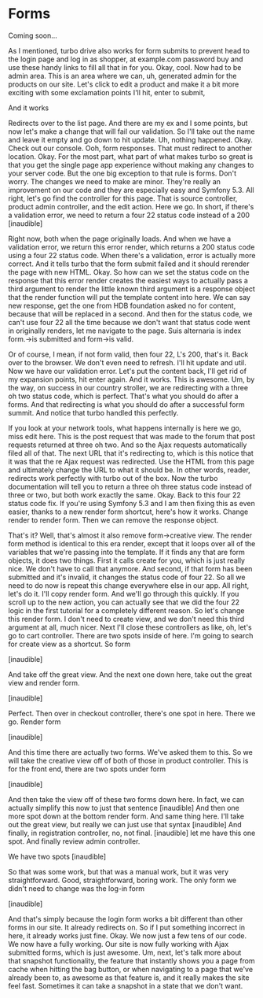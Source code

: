 # Forms

Coming soon...

As I mentioned, turbo drive also works for form submits to prevent head to the login
page and log in as shopper, at example.com password buy and use these handy links to
fill all that in for you. Okay, cool. Now had to be admin area. This is an area where
we can, uh, generated admin for the products on our site. Let's click to edit a
product and make it a bit more exciting with some exclamation points I'll hit, enter
to submit,

And it works

Redirects over to the list page. And there are my ex and I some points, but now let's
make a change that will fail our validation. So I'll take out the name and leave it
empty and go down to hit update. Uh, nothing happened. Okay. Check out our console.
Ooh, form responses. That must redirect to another location. Okay. For the most part,
what part of what makes turbo so great is that you get the single page app experience
without making any changes to your server code. But the one big exception to that
rule is forms. Don't worry. The changes we need to make are minor. They're really an
improvement on our code and they are especially easy and Symfony 5.3. All right,
let's go find the controller for this page. That is source controller, product admin
controller, and the edit action. Here we go. In short, if there's a validation error,
we need to return a four 22 status code instead of a 200 [inaudible]

Right now, both when the page originally loads. And when we have a validation error,
we return this error render, which returns a 200 status code using a four 22 status
code. When there's a validation, error is actually more correct. And it tells turbo
that the form submit failed and it should rerender the page with new HTML. Okay. So
how can we set the status code on the response that this error render creates the
easiest ways to actually pass a third argument to render the little known third
argument is a response object that the render function will put the template content
into here. We can say new response, get the one from HDB foundation asked no for
content, because that will be replaced in a second. And then for the status code, we
can't use four 22 all the time because we don't want that status code went in
originally renders, let me navigate to the page. Suis alternaria is index form.->is
submitted and form->is valid.

Or of course, I mean, if not form valid, then four 22, L's 200, that's it. Back over
to the browser. We don't even need to refresh. I'll hit update and util. Now we have
our validation error. Let's put the content back, I'll get rid of my expansion
points, hit enter again. And it works. This is awesome. Um, by the way, on success in
our country stroller, we are redirecting with a three oh two status code, which is
perfect. That's what you should do after a forms. And that redirecting is what you
should do after a successful form summit. And notice that turbo handled this
perfectly.

If you look at your network tools, what happens internally is here we go, miss edit
here. This is the post request that was made to the forum that post requests returned
at three oh two. And so the Ajax requests automatically filed all of that. The next
URL that it's redirecting to, which is this notice that it was that the re Ajax
request was redirected. Use the HTML from this page and ultimately change the URL to
what it should be. In other words, reader, redirects work perfectly with turbo out of
the box. Now the turbo documentation will tell you to return a three oh three status
code instead of three or two, but both work exactly the same. Okay. Back to this four
22 status code fix. If you're using Symfony 5.3 and I am then fixing this as even
easier, thanks to a new render form shortcut, here's how it works. Change render to
render form. Then we can remove the response object.

That's it? Well, that's almost it also remove form->creative view. The render form
method is identical to this era render, except that it loops over all of the
variables that we're passing into the template. If it finds any that are form
objects, it does two things. First it calls create for you, which is just really
nice. We don't have to call that anymore. And second, if that form has been submitted
and it's invalid, it changes the status code of four 22. So all we need to do now is
repeat this change everywhere else in our app. All right, let's do it. I'll copy
render form. And we'll go through this quickly. If you scroll up to the new action,
you can actually see that we did the four 22 logic in the first tutorial for a
completely different reason. So let's change this render form. I don't need to create
view, and we don't need this third argument at all, much nicer. Next I'll close these
controllers as like, oh, let's go to cart controller. There are two spots inside of
here. I'm going to search for create view as a shortcut. So form

[inaudible]

And take off the great view. And the next one down here, take out the great view and
render form.

[inaudible]

Perfect. Then over in checkout controller, there's one spot in here. There we go.
Render form

[inaudible]

And this time there are actually two forms. We've asked them to this. So we will take
the creative view off of both of those in product controller. This is for the front
end, there are two spots under form

[inaudible]

And then take the view off of these two forms down here. In fact, we can actually
simplify this now to just that sentence [inaudible] And then one more spot down at
the bottom render form. And same thing here. I'll take out the great view, but really
we can just use that syntax [inaudible] And finally, in registration controller, no,
not final. [inaudible] let me have this one spot. And finally review admin
controller.

We have two spots [inaudible]

So that was some work, but that was a manual work, but it was very straightforward.
Good, straightforward, boring work. The only form we didn't need to change was the
log-in form

[inaudible]

And that's simply because the login form works a bit different than other forms in
our site. It already redirects on. So if I put something incorrect in here, it
already works just fine. Okay. We now just a few tens of our code. We now have a
fully working. Our site is now fully working with Ajax submitted forms, which is just
awesome. Um, next, let's talk more about that snapshot functionality, the feature
that instantly shows you a page from cache when hitting the bag button, or when
navigating to a page that we've already been to, as awesome as that feature is, and
it really makes the site feel fast. Sometimes it can take a snapshot in a state that
we don't want.

